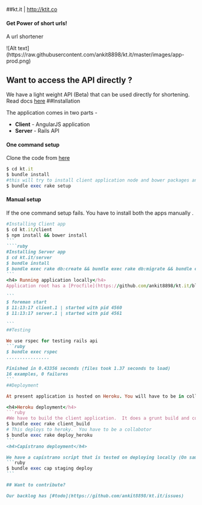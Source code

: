 ##kt.it | <a>http://ktit.co</a>
<h4>Get Power of short urls!</h4>
<p>A url shortener</p>
![Alt text](https://raw.githubusercontent.com/ankit8898/kt.it/master/images/app-prod.png)



## Want to access the API directly ?

We have a light weight API (Beta) that can be used directly for shortening.  Read docs [here](http://www.ktit.co/#/docs)
##Installation

The application comes in two parts -

- <b>Client</b> - AngularJS application
- <b>Server</b> - Rails API

<h4> One command setup</h4>

Clone the code from [here](https://github.com/ankit8898/kt.it)
```ruby
$ cd kt.it
$ bundle install
#this will try to install client application node and bower packages and install rails app too
$ bundle exec rake setup 
```
<h4> Manual setup</h4>
If the one command setup fails.  You have to install both the apps manually .

````ruby
#Installing Client app
$ cd kt.it/client
$ npm install && bower install 
```
````ruby
#Installing Server app
$ cd kt.it/server
$ bundle install
$ bundle exec rake db:create && bundle exec rake db:migrate && bundle exec rake db:seed
```
<h4> Running application locally</h4>
Application root has a [Procfile](https://github.com/ankit8898/kt.it/blob/master/Procfile)  that runs both client and server locally . Run application via [foreman](https://github.com/ddollar/foreman)

```
$ foreman start
$ 11:13:17 client.1 | started with pid 4560
$ 11:13:17 server.1 | started with pid 4561

```
##Testing

We use rspec for testing rails api
```ruby
$ bundle exec rspec
................

Finished in 0.43356 seconds (files took 1.37 seconds to load)
16 examples, 0 failures
```
##Deployment

At present application is hosted on Heroku. You will have to be in collaborators to access it.

<h4>Heroku deployment</h4>
```ruby
#We have to build the client application.  It does a grunt build and copies everything in server/public
$ bundle exec rake client_build
# This deploys to heroky.  You have to be a collabotor
$ bundle exec rake deploy_heroku
```
<h4>Capistrano deployment</h4>

We have a capistrano script that is tested on deploying locally (On same machine)
```ruby
$ bundle exec cap staging deploy
```

## Want to contribute?

Our backlog has [#todo](https://github.com/ankit8898/kt.it/issues)




